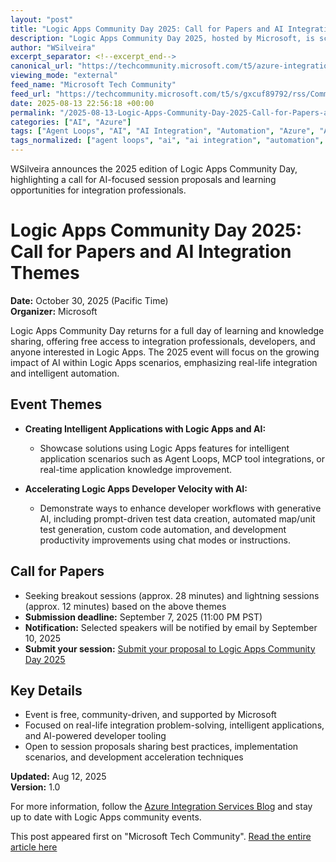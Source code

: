 ```yaml
---
layout: "post"
title: "Logic Apps Community Day 2025: Call for Papers and AI Integration Themes"
description: "Logic Apps Community Day 2025, hosted by Microsoft, is scheduled for October 30, 2025. The event invites developers and integration specialists to participate in sessions focused on using Logic Apps, particularly with AI enhancements. The themes center around building intelligent applications with Logic Apps and AI, and leveraging generative AI to boost developer productivity. The call for papers is open until September 7, 2025, inviting both breakout and lightning session proposals."
author: "WSilveira"
excerpt_separator: <!--excerpt_end-->
canonical_url: "https://techcommunity.microsoft.com/t5/azure-integration-services-blog/logic-apps-community-day-2025/ba-p/4442668"
viewing_mode: "external"
feed_name: "Microsoft Tech Community"
feed_url: "https://techcommunity.microsoft.com/t5/s/gxcuf89792/rss/Community"
date: 2025-08-13 22:56:18 +00:00
permalink: "/2025-08-13-Logic-Apps-Community-Day-2025-Call-for-Papers-and-AI-Integration-Themes.html"
categories: ["AI", "Azure"]
tags: ["Agent Loops", "AI", "AI Integration", "Automation", "Azure", "Azure Integration Services", "Call For Papers", "Community", "Community Event", "Dev Productivity", "Event Submission", "Generative AI", "Integration Patterns", "Intelligent Applications", "Logic Apps", "MCP Tools", "Microsoft Azure", "Real Time Integration"]
tags_normalized: ["agent loops", "ai", "ai integration", "automation", "azure", "azure integration services", "call for papers", "community", "community event", "dev productivity", "event submission", "generative ai", "integration patterns", "intelligent applications", "logic apps", "mcp tools", "microsoft azure", "real time integration"]
---
```


WSilveira announces the 2025 edition of Logic Apps Community Day, highlighting a call for AI-focused session proposals and learning opportunities for integration professionals.<!--excerpt_end-->

# Logic Apps Community Day 2025: Call for Papers and AI Integration Themes

**Date:** October 30, 2025 (Pacific Time)  
**Organizer:** Microsoft

Logic Apps Community Day returns for a full day of learning and knowledge sharing, offering free access to integration professionals, developers, and anyone interested in Logic Apps. The 2025 event will focus on the growing impact of AI within Logic Apps scenarios, emphasizing real-life integration and intelligent automation.

## Event Themes

- **Creating Intelligent Applications with Logic Apps and AI:**
  - Showcase solutions using Logic Apps features for intelligent application scenarios such as Agent Loops, MCP tool integrations, or real-time application knowledge improvement.

- **Accelerating Logic Apps Developer Velocity with AI:**
  - Demonstrate ways to enhance developer workflows with generative AI, including prompt-driven test data creation, automated map/unit test generation, custom code automation, and development productivity improvements using chat modes or instructions.

## Call for Papers

- Seeking breakout sessions (approx. 28 minutes) and lightning sessions (approx. 12 minutes) based on the above themes
- **Submission deadline:** September 7, 2025 (11:00 PM PST)
- **Notification:** Selected speakers will be notified by email by September 10, 2025
- **Submit your session:** [Submit your proposal to Logic Apps Community Day 2025](https://aka.ms/lacommunityday25/cfp)

## Key Details

- Event is free, community-driven, and supported by Microsoft
- Focused on real-life integration problem-solving, intelligent applications, and AI-powered developer tooling
- Open to session proposals sharing best practices, implementation scenarios, and development acceleration techniques

**Updated:** Aug 12, 2025  
**Version:** 1.0

For more information, follow the [Azure Integration Services Blog](https://techcommunity.microsoft.com/t5/s/gxcuf89792/images/bS00NDQyNjY4LWtXWUFxOQ?image-dimensions=540x226&amp;revision=6) and stay up to date with Logic Apps community events.

This post appeared first on "Microsoft Tech Community". [Read the entire article here](https://techcommunity.microsoft.com/t5/azure-integration-services-blog/logic-apps-community-day-2025/ba-p/4442668)
